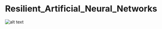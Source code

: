 # Resilient_Artificial_Neural_Networks


![alt text](https://github.com/LuisAmaroUC/Resilient_Artificial_Neural_Networks/blob/master/code/modelNN.png?raw=true)
